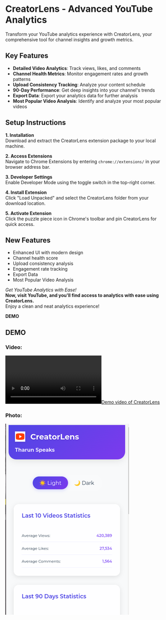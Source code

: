 # CreatorLens - Advanced YouTube Analytics

Transform your YouTube analytics experience with CreatorLens, your comprehensive tool for channel insights and growth metrics.

## Key Features

- **Detailed Video Analytics**: Track views, likes, and comments
- **Channel Health Metrics**: Monitor engagement rates and growth patterns
- **Upload Consistency Tracking**: Analyze your content schedule
- **90-Day Performance**: Get deep insights into your channel's trends
- **Export Data**: Export your analytics data for further analysis
- **Most Popular Video Analysis**: Identify and analyze your most popular videos

## Setup Instructions
**1. Installation**
<br>
Download and extract the CreatorLens extension package to your local machine.

**2. Access Extensions**
<br>
Navigate to Chrome Extensions by entering `chrome://extensions/` in your browser address bar.

**3. Developer Settings**
<br>
Enable Developer Mode using the toggle switch in the top-right corner.

**4. Install Extension**
<br>
Click "Load Unpacked" and select the CreatorLens folder from your download location.

**5. Activate Extension**
<br>
Click the puzzle piece icon in Chrome's toolbar and pin CreatorLens for quick access.

## New Features
- Enhanced UI with modern design
- Channel health score
- Upload consistency analysis
- Engagement rate tracking
- Export Data
- Most Popular Video Analysis

*Get YouTube Analytics with Ease!*
<br>
**Now, visit YouTube, and you'll find access to analytics with ease using CreatorLens.**
<br>
Enjoy a clean and neat analytics experience!

**DEMO**
<br>

## DEMO

### Video:
[![Demo video of CreatorLens](demo_video.webm)](https://drive.google.com/file/d/1HMsGZbKULsqfRGAl0qzevFZ6zM555CTp/view?usp=sharing)

### Photo:
![Demo of CreatorLens](demo.png)

